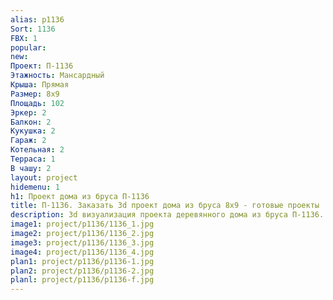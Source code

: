 ```yaml
---
alias: p1136
Sort: 1136
FBX: 1
popular: 
new: 
Проект: П-1136
Этажность: Мансардный
Крыша: Прямая
Размер: 8х9
Площадь: 102
Эркер: 2
Балкон: 2
Кукушка: 2
Гараж: 2
Котельная: 2
Терраса: 1
В чашу: 2
layout: project
hidemenu: 1
h1: Проект дома из бруса П-1136
title: П-1136. Заказать 3d проект дома из бруса 8х9 - готовые проекты
description: 3d визуализация проекта деревянного дома из бруса П-1136. Площадь 102 м2, размер 8х9. Вы можете внести любые изменения в проект.
image1: project/p1136/1136_1.jpg
image2: project/p1136/1136_2.jpg
image3: project/p1136/1136_3.jpg
image4: project/p1136/1136_4.jpg
plan1: project/p1136/p1136-1.jpg
plan2: project/p1136/p1136-2.jpg
planl: project/p1136/p1136-f.jpg
---
```

